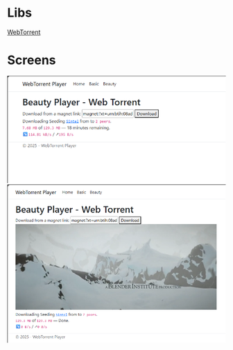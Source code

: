 
# Libs
[WebTorrent](https://webtorrent.io/)

# Screens
![Loading](https://github.com/heberholanda/WebTorrentRazor/blob/master/Loading.png)
![Loading](https://github.com/heberholanda/WebTorrentRazor/blob/master/Player.png)
